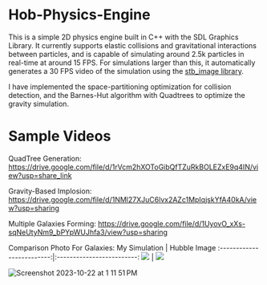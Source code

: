# Hob-Physics-Engine

This is a simple 2D physics engine built in C++ with the SDL Graphics Library. It currently supports elastic collisions and gravitational interactions between particles, and is capable of simulating around 2.5k particles in real-time at around 15 FPS. For simulations larger than this, it automatically generates a 30 FPS video of the simulation using the [stb_image library](https://github.com/nothings/stb).

I have implemented the space-partitioning optimization for collision detection, and the Barnes-Hut algorithm with Quadtrees to optimize the gravity simulation. 

# Sample Videos

QuadTree Generation: https://drive.google.com/file/d/1rVcm2hXOToGibQfTZuRkBOLEZxE9q4IN/view?usp=share_link

Gravity-Based Implosion: https://drive.google.com/file/d/1NMl27XJuC6lvx2AZc1MpIqjskYfA40kA/view?usp=sharing

Multiple Galaxies Forming: https://drive.google.com/file/d/1UyovO_xXs-sqNeUtyNm9_bPYpWUJhfa3/view?usp=sharing

Comparison Photo For Galaxies: 
My Simulation             |  Hubble Image
:-------------------------:|:-------------------------:
![](https://...Dark.png)  |  ![]([https://...Ocean.png](https://cdn.theatlantic.com/thumbor/HLOtKC-Sb-E-EGlFXiRsrRyhQjo=/0x1078:4164x3420/976x549/media/img/mt/2017/05/STSCI_H_p1720a_f_4164x4634/original.png))

![Screenshot 2023-10-22 at 1 11 51 PM](https://github.com/sameeragrawal536/SDL-Physics-Engine/assets/65458627/3901f3e4-26c9-4dfa-b206-d0fad971783c)
